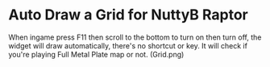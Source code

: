 # Auto Draw a Grid for NuttyB Raptor
When ingame press F11 then scroll to the bottom to turn on then turn off, the widget will draw automatically, there's no shortcut or key.
It will check if you're playing Full Metal Plate map or not.
(Grid.png)
